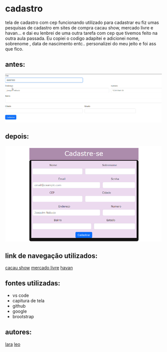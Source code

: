 # cadastro
tela de cadastro  com cep funcionando utilizado para cadastrar eu fiz umas pesquisas de cadastro em sites de compra cacau show, mercado livre e havan... e dai eu lenbrei de uma outra tarefa com cep que tivemos feito na outra aula passada. Eu copiei o codigo adapitei e adicionei nome, sobrenome , data de nascimento entc..
personalizei do meu jeito e foi ass que fico.

## antes:
![gif](gif/Captura%20de%20tela%202023-11-01%20124205.png)


## depois:
![gif](gif/Captura%20de%20tela%202023-11-01%20123422.png)

 ## link de navegação utilizados:

 [cacau show](https://www.cacaushow.com.br/login)
 [mercado livre](https://www.mercadolivre.com/jms/mlb/lgz/msl/login/H4sIAAAAAAAEAzWNwQ6DMAxD_6VnNKSdph4nbR-xSxUgQLSUVm0YDMS_L53E0fazvRsOA01OvhGNNbhGppbEVCYySB-Sd9Rp4FmtTIKnbAoCCTwKpmzsXoYG7O6opTLVA2dUCGYZXc9hUe__pR5lh6v2JmC3YPMhLOnZGIKKUSTauvbIdGGor9v2uj0f5qgUy-IkQfs2VtKMxw_yaHylxAAAAA/user)
 [havan](https://www.havan.com.br/)

 ## fontes utilizadas:
 * vs code
 * capitura de tela 
 * github
 * google
 * brootstrap

 ## autores:
 [lara](https://github.com/laraassuncao18)
 [leo](https://github.com/LeonardoRochaMarista)
